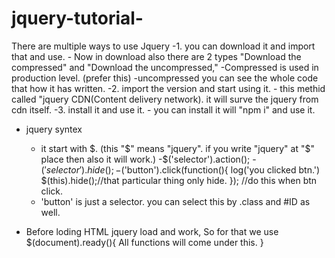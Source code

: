 # jquery-tutorial-
There are multiple ways to use Jquery
    -1. you can download it and import that and use.
        - Now in download also there are 2 types "Download the compressed" and "Download the uncompressed,"
            -Compressed is used in production level. (prefer this)
            -uncompressed you can see the whole code that how it has written.
    -2. import the version and start using it.
        - this methid called "jquery CDN(Content delivery network). it will surve the jquery from cdn itself. 
    -3. install it and use it.
        - you can install it will "npm i" and use it.

- jquery syntex
    - it start with $. (this "$" means "jquery". if you write "jquery" at "$" place then also it will work.)
    -$('selector').action();
    -$('selector').hide();
    -$('button').click(function(){
        log('you clicked btn.')
        $(this).hide();//that particular thing only hide.
    }); //do this when btn click.
    - 'button' is just a selector. you can select this by .class and #ID as well.

- Before loding HTML jquery load and work, So for that we use 
    $(document).ready(){
        All functions will come under this.
    }



